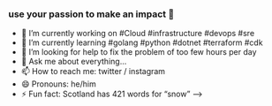 ### use your passion to make an impact 👋

- 🔭 I’m currently working on #Cloud #infrastructure #devops #sre
- 🌱 I’m currently learning #golang #python #dotnet #terraform #cdk
- 🤔 I’m looking for help to fix the problem of too few hours per day
- 💬 Ask me about everything...
- 📫 How to reach me: twitter / instagram
- 😄 Pronouns: he/him
- ⚡ Fun fact: Scotland has 421 words for “snow”
-->

<!--
**evgenijrenke/evgenijrenke** is a ✨ _special_ ✨ repository because its `README.md` (this file) appears on your GitHub profile.

Here are some ideas to get you started:

- 🔭 I’m currently working on ...
- 🌱 I’m currently learning ...
- 👯 I’m looking to collaborate on ...
- 🤔 I’m looking for help with ...
- 💬 Ask me about ...
- 📫 How to reach me: ...
- 😄 Pronouns: ...
- ⚡ Fun fact: ...
-->
